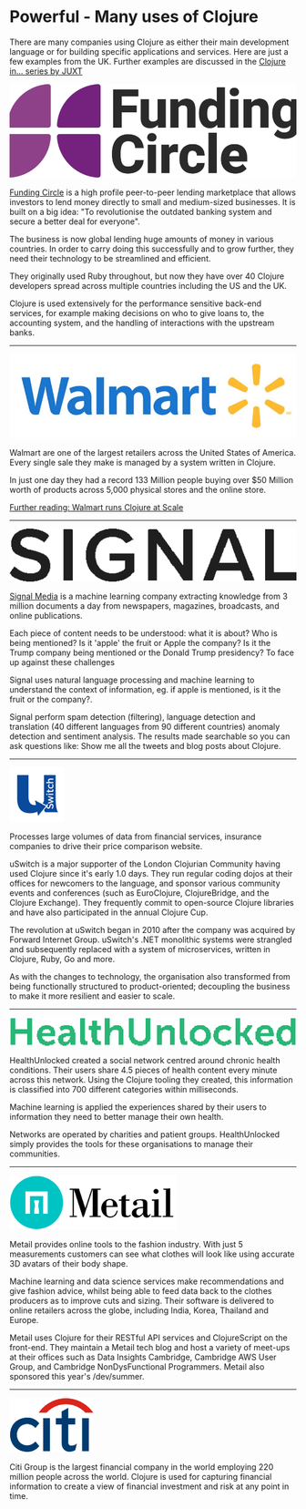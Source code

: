 # Powerful - Many uses of Clojure

There are many companies using Clojure as either their main development language or for building specific applications and services.  Here are just a few examples from the UK.  Further examples are discussed in the [Clojure in... series by JUXT](https://juxt.pro/clojure-in.html)


![Funding Circle logo](/images/funding-circle-logo.png)

[Funding Circle](https://www.fundingcircle.com/) is a high profile peer-to-peer lending marketplace that allows investors to lend money directly to small and medium-sized businesses. It is built on a big idea: "To revolutionise the outdated banking system and secure a better deal for everyone".

The business is now global lending huge amounts of money in various countries. In order to carry doing this successfully and to grow further, they need their technology to be streamlined and efficient.

They originally used Ruby throughout, but now they have over 40 Clojure developers spread across multiple countries including the US and the UK.

Clojure is used extensively for the performance sensitive back-end services, for example making decisions on who to give loans to, the accounting system, and the handling of interactions with the upstream banks.

------------------------------------------

![Walmart logo - new](/images/Walmart-logo-new.jpg)

Walmart are one of the largest retailers across the United States of America.  Every single sale they make is managed by a system written in Clojure.

In just one day they had a record 133 Million people buying over $50 Million worth of products across 5,000 physical stores and the online store.

[Further reading: Walmart runs Clojure at Scale](http://blog.cognitect.com/blog/2015/6/30/walmart-runs-clojure-at-scale)

------------------------------------------

[![Signal Media](/images/signal-media-logo.png)](/images/signal-media-logo.png)


[Signal Media](http://signalmedia.co/) is a machine learning company extracting knowledge from 3 million documents a day from newspapers, magazines, broadcasts, and online publications.

Each piece of content needs to be understood: what it is about? Who is being mentioned? Is it 'apple' the fruit or Apple the company? Is it the Trump company being mentioned or the Donald Trump presidency? To face up against these challenges

Signal uses natural language processing and machine learning to understand the context of information, eg. if apple is mentioned, is it the fruit or the company?.

Signal perform spam detection (filtering), language detection and translation (40 different languages from 90 different countries) anomaly detection and sentiment analysis.  The results made searchable so you can ask questions like: Show me all the tweets and blog posts about Clojure.

------------------------------------------

[![uSwitch](/images/uswitch-logo.png)](/images/uswitch-logo.png)

Processes large volumes of data from financial services, insurance companies to drive their price comparison website.

uSwitch is a major supporter of the London Clojurian Community having used Clojure since it's early 1.0 days. They run regular coding dojos at their offices for newcomers to the language, and sponsor various community events and conferences (such as EuroClojure, ClojureBridge, and the Clojure Exchange). They frequently commit to open-source Clojure libraries and have also participated in the annual Clojure Cup.

The revolution at uSwitch began in 2010 after the company was acquired by Forward Internet Group. uSwitch's .NET monolithic systems were strangled and subsequently replaced with a system of microservices, written in Clojure, Ruby, Go and more.

As with the changes to technology, the organisation also transformed from being functionally structured to product-oriented; decoupling the business to make it more resilient and easier to scale.


------------------------------------------

[![Health Unlocked](/images/health-unlocked-logo.png)](/images/health-unlocked-logo.png)

HealthUnlocked created a social network centred around chronic health conditions. Their users share 4.5 pieces of health content every minute across this network. Using the Clojure tooling they created, this information is classified into 700 different categories within milliseconds.

Machine learning is applied the experiences shared by their users to information they need to better manage their own health.

Networks are operated by charities and patient groups.  HealthUnlocked simply provides the tools for these organisations to manage their communities.

------------------------------------------

[![Metail](/images/metail-logo.png)](/images/metail-logo.png)

Metail provides online tools to the fashion industry.  With just 5 measurements customers can see what clothes will look like using accurate 3D avatars of their body shape.

Machine learning and data science services make recommendations and give fashion advice, whilst being able to feed data back to the clothes producers as to improve cuts and sizing. Their software is delivered to online retailers across the globe, including India, Korea, Thailand and Europe.

Metail uses Clojure for their RESTful API services and ClojureScript on the front-end. They maintain a Metail tech blog and host a variety of meet-ups at their offices such as Data Insights Cambridge, Cambridge AWS User Group, and Cambridge NonDysFunctional Programmers. Metail also sponsored this year's /dev/summer.


------------------------------------------

[![Citi Group](/images/citi-group-logo.png)](/images/citi-group-logo.png)


Citi Group is the largest financial company in the world employing 220 million people across the world.  Clojure is used for capturing financial information to create a view of financial investment and risk at any point in time.
